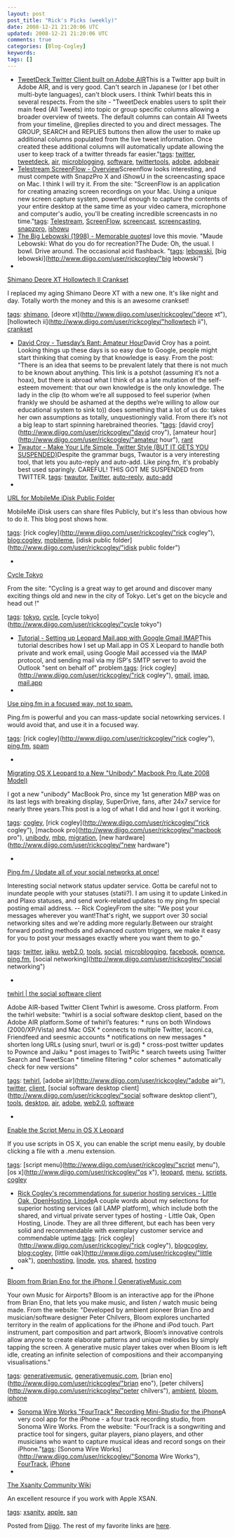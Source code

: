 ```yaml
---           
layout: post
post_title: "Rick's Picks (weekly)"
date: 2008-12-21 21:20:06 UTC
updated: 2008-12-21 21:20:06 UTC
comments: true
categories: [Blog-Cogley]
keywords: 
tags: []
---
```

 
- [TweetDeck Twitter Client built on Adobe AIR](http://www.tweetdeck.com/beta)This is a Twitter app built in Adobe AIR, and is very good. Can't search in Japanese (or I bet other multi-byte languages), can't block users. I think Twhirl beats this in several respects. From the site - "TweetDeck enables users to split their main feed (All Tweets) into topic or group specific columns allowing a broader overview of tweets. The default columns can contain All Tweets from your timeline, @replies directed to you and direct messages. The GROUP, SEARCH and REPLIES buttons then allow the user to make up additional columns populated from the live tweet information. Once created these additional columns will automatically update allowing the user to keep track of a twitter threads far easier."[tags](http://www.diigo.com/cloud/rickcogley): [twitter](http://www.diigo.com/user/rickcogley/twitter), [tweetdeck](http://www.diigo.com/user/rickcogley/tweetdeck), [air](http://www.diigo.com/user/rickcogley/air), [microblogging](http://www.diigo.com/user/rickcogley/microblogging), [software](http://www.diigo.com/user/rickcogley/software), [twittertools](http://www.diigo.com/user/rickcogley/twittertools), [adobe](http://www.diigo.com/user/rickcogley/adobe), [adobeair](http://www.diigo.com/user/rickcogley/adobeair)
- [Telestream ScreenFlow - Overview](http://www.telestream.net/screen-flow/overview.htm)Screenflow looks interesting, and must compete with SnapzPro X and iShowU in the screencasting space on Mac. I think I will try it. From the site: "ScreenFlow is an application for creating amazing screen recordings on your Mac. Using a unique new screen capture system, powerful enough to capture the contents of your entire desktop at the same time as your video camera, microphone and computer's audio, you'll be creating incredible screencasts in no time."[tags](http://www.diigo.com/cloud/rickcogley): [Telestream](http://www.diigo.com/user/rickcogley/Telestream), [ScreenFlow](http://www.diigo.com/user/rickcogley/ScreenFlow), [screencast](http://www.diigo.com/user/rickcogley/screencast), [screencasting](http://www.diigo.com/user/rickcogley/screencasting), [snapzpro](http://www.diigo.com/user/rickcogley/snapzpro), [ishowu](http://www.diigo.com/user/rickcogley/ishowu)
- [The Big Lebowski (1998) - Memorable quotes](http://www.imdb.com/title/tt0118715/quotes)I love this movie. "Maude Lebowski: What do you do for recreation?The Dude: Oh, the usual. I bowl. Drive around. The occasional acid flashback. "[tags](http://www.diigo.com/cloud/rickcogley): [lebowski](http://www.diigo.com/user/rickcogley/lebowski), [big lebowski](http://www.diigo.com/user/rickcogley/"big lebowski")
- 
[Shimano Deore XT Hollowtech II Crankset](http://bike.shimano.com/catalog/cycle/products/componentlanding.jsp?JSESSIONID=JMz4YjGLpWnJnHnLL4LcwNn60bJ4q8pySL9Zqg80Pvxh7NGtL1j1!48819598&FOLDER%3C%3Efolder_id=2534374302050390&ASSORTMENT%3C%3East_id=1408474395181674&bmUID=1229763448570)


I replaced my aging Shimano Deore XT with a new one. It's like night and day. Totally worth the money and this is an awesome crankset!


[tags](http://www.diigo.com/cloud/rickcogley): [shimano](http://www.diigo.com/user/rickcogley/shimano), [deore xt](http://www.diigo.com/user/rickcogley/"deore xt"), [hollowtech ii](http://www.diigo.com/user/rickcogley/"hollowtech ii"), [crankset](http://www.diigo.com/user/rickcogley/crankset)


- [David Croy - Tuesday’s Rant: Amateur Hour](http://davidcroy.wordpress.com/2008/12/16/tuesdays-rant-amateur-hour)David Croy has a point. Looking things up these days is so easy due to Google, people might start thinking that coming by that knowledge is easy. From the post: "There is an idea that seems to be prevalent lately that there is not much to be known about anything. This link is a potshot (assuming it’s not a hoax), but there is abroad what I think of as a late mutation of the self-esteem movement: that our own knowledge is the only knowledge. The lady in the clip (to whom we’re all supposed to feel superior (when frankly we should be ashamed at the depths we’re willing to allow our educational system to sink to)) does something that a lot of us do: takes her own assumptions as totally, unquestioningly valid. From there it’s not a big leap to start spinning harebrained theories. "[tags](http://www.diigo.com/cloud/rickcogley): [david croy](http://www.diigo.com/user/rickcogley/"david croy"), [amateur hour](http://www.diigo.com/user/rickcogley/"amateur hour"), [rant](http://www.diigo.com/user/rickcogley/rant)
- [Twautor - Make Your Life Simple, Twitter Style (BUT IT GETS YOU SUSPENDED)](http://www.twautor.com/index.php)Despite the grammar bugs, Twautor is a very interesting tool, that lets you auto-reply and auto-add. Like ping.fm, it's probably best used sparingly. CAREFUL! THIS GOT ME SUSPENDED from TWITTER. [tags](http://www.diigo.com/cloud/rickcogley): [twautor](http://www.diigo.com/user/rickcogley/twautor), [Twitter](http://www.diigo.com/user/rickcogley/Twitter), [auto-reply](http://www.diigo.com/user/rickcogley/auto-reply), [auto-add](http://www.diigo.com/user/rickcogley/auto-add)
- 
[URL for MobileMe iDisk Public Folder](http://rick.cogley.info/blog/?id=1457477907734353127)


MobileMe iDisk users can share files Publicly, but it's less than obvious how to do it. This blog post shows how. 


[tags](http://www.diigo.com/cloud/rickcogley): [rick cogley](http://www.diigo.com/user/rickcogley/"rick cogley"), [blog:cogley](http://www.diigo.com/user/rickcogley/blog:cogley), [mobileme](http://www.diigo.com/user/rickcogley/mobileme), [idisk public folder](http://www.diigo.com/user/rickcogley/"idisk public folder")


- 
[Cycle Tokyo](http://cycle-tokyo.cycling.jp)


From the site: "Cycling is a great way to get around and discover many exciting things old and new in the city of Tokyo. Let's get on the bicycle and head out !"


[tags](http://www.diigo.com/cloud/rickcogley): [tokyo](http://www.diigo.com/user/rickcogley/tokyo), [cycle](http://www.diigo.com/user/rickcogley/cycle), [cycle tokyo](http://www.diigo.com/user/rickcogley/"cycle tokyo")


- [Tutorial - Setting up Leopard Mail.app with Google Gmail IMAP](http://rick.cogley.info/blog/?id=4961479062255821102)This tutorial describes how I set up Mail.app in OS X Leopard to handle both private and work email, using Google Mail accessed via the IMAP protocol, and sending mail via my ISP's SMTP server to avoid the Outlook "sent on behalf of" problem.[tags](http://www.diigo.com/cloud/rickcogley): [rick cogley](http://www.diigo.com/user/rickcogley/"rick cogley"), [gmail](http://www.diigo.com/user/rickcogley/gmail), [imap](http://www.diigo.com/user/rickcogley/imap), [mail.app](http://www.diigo.com/user/rickcogley/mail.app)
- 
[Use ping.fm in a focused way, not to spam.](http://rick.cogley.info/blog/index.php?id=8650314764030234520)


Ping.fm is powerful and you can mass-update social netowrking services. I would avoid that, and use it in a focused way. 


[tags](http://www.diigo.com/cloud/rickcogley): [rick cogley](http://www.diigo.com/user/rickcogley/"rick cogley"), [ping.fm](http://www.diigo.com/user/rickcogley/ping.fm), [spam](http://www.diigo.com/user/rickcogley/spam)


- 
[Migrating OS X Leopard to a New "Unibody" Macbook Pro (Late 2008 Model)](http://rick.cogley.info/blog/index.php?id=4597919526419859130)


I got a new "unibody" MacBook Pro, since my 1st generation MBP was on its last legs with breaking display, SuperDrive, fans, after 24x7 service for nearly three years.This post is a log of what I did and how I got it working. 


[tags](http://www.diigo.com/cloud/rickcogley): [cogley](http://www.diigo.com/user/rickcogley/cogley), [rick cogley](http://www.diigo.com/user/rickcogley/"rick cogley"), [macbook pro](http://www.diigo.com/user/rickcogley/"macbook pro"), [unibody](http://www.diigo.com/user/rickcogley/unibody), [mbp](http://www.diigo.com/user/rickcogley/mbp), [migration](http://www.diigo.com/user/rickcogley/migration), [new hardware](http://www.diigo.com/user/rickcogley/"new hardware")


- 
[Ping.fm / Update all of your social networks at once!](http://ping.fm)


Interesting social network status updater service. Gotta be careful not to inundate people with your statuses (statii?). I am using it to update Linked.in and Plaxo statuses, and send work-related updates to my ping.fm special posting email address. -- Rick CogleyFrom the site: "We post your messages wherever you want!That's right, we support over 30 social networking sites and we're adding more regularly.Between our straight forward posting methods and advanced custom triggers, we make it easy for you to post your messages exactly where you want them to go."


[tags](http://www.diigo.com/cloud/rickcogley): [twitter](http://www.diigo.com/user/rickcogley/twitter), [jaiku](http://www.diigo.com/user/rickcogley/jaiku), [web2.0](http://www.diigo.com/user/rickcogley/web2.0), [tools](http://www.diigo.com/user/rickcogley/tools), [social](http://www.diigo.com/user/rickcogley/social), [microblogging](http://www.diigo.com/user/rickcogley/microblogging), [facebook](http://www.diigo.com/user/rickcogley/facebook), [pownce](http://www.diigo.com/user/rickcogley/pownce), [ping.fm](http://www.diigo.com/user/rickcogley/ping.fm), [social networking](http://www.diigo.com/user/rickcogley/"social networking")


- 
[twhirl | the social software client](http://www.twhirl.org)


Adobe AIR-based Twitter Client Twhirl is awesome. Cross platform. From the twhirl website: "twhirl is a social software desktop client, based on the Adobe AIR platform.Some of twhirl’s features:    * runs on both Windows (2000/XP/Vista) and Mac OSX    * connects to multiple Twitter, laconi.ca, Friendfeed and seesmic accounts    * notifications on new messages    * shorten long URLs (using snurl, twurl or is.gd)    * cross-post twitter updates to Pownce and Jaiku    * post images to TwitPic    * search tweets using Twitter Search and TweetScan    * timeline filtering    * color schemes    * automatically check for new versions"


[tags](http://www.diigo.com/cloud/rickcogley): [twhirl](http://www.diigo.com/user/rickcogley/twhirl), [adobe air](http://www.diigo.com/user/rickcogley/"adobe air"), [twitter](http://www.diigo.com/user/rickcogley/twitter), [client](http://www.diigo.com/user/rickcogley/client), [social software desktop client](http://www.diigo.com/user/rickcogley/"social software desktop client"), [tools](http://www.diigo.com/user/rickcogley/tools), [desktop](http://www.diigo.com/user/rickcogley/desktop), [air](http://www.diigo.com/user/rickcogley/air), [adobe](http://www.diigo.com/user/rickcogley/adobe), [web2.0](http://www.diigo.com/user/rickcogley/web2.0), [software](http://www.diigo.com/user/rickcogley/software)


- 
[Enable the Script Menu in OS X Leopard](http://rick.cogley.info/blog/index.php?id=425054543709618270)


If you use scripts in OS X, you can enable the script menu easily, by double clicking a file with a .menu extension. 


[tags](http://www.diigo.com/cloud/rickcogley): [script menu](http://www.diigo.com/user/rickcogley/"script menu"), [os x](http://www.diigo.com/user/rickcogley/"os x"), [leopard](http://www.diigo.com/user/rickcogley/leopard), [menu](http://www.diigo.com/user/rickcogley/menu), [scripts](http://www.diigo.com/user/rickcogley/scripts), [cogley](http://www.diigo.com/user/rickcogley/cogley)


- [Rick Cogley's recommendations for superior hosting services - Little Oak, OpenHosting, Linode](http://rick.cogley.info/blog/index.php?id=8694196521225219113)A couple words about my selections for superior hosting services (all LAMP platform), which include both the shared, and virtual private server types of hosting - Little Oak, Open Hosting, Linode. They are all three different, but each has been very solid and recommendable with exemplary customer service and commendable uptime.[tags](http://www.diigo.com/cloud/rickcogley): [rick cogley](http://www.diigo.com/user/rickcogley/"rick cogley"), [blogcogley](http://www.diigo.com/user/rickcogley/blogcogley), [blog:cogley](http://www.diigo.com/user/rickcogley/blog:cogley), [little oak](http://www.diigo.com/user/rickcogley/"little oak"), [openhosting](http://www.diigo.com/user/rickcogley/openhosting), [linode](http://www.diigo.com/user/rickcogley/linode), [vps](http://www.diigo.com/user/rickcogley/vps), [shared](http://www.diigo.com/user/rickcogley/shared), [hosting](http://www.diigo.com/user/rickcogley/hosting)
- 
[Bloom from Brian Eno for the iPhone | GenerativeMusic.com](http://www.generativemusic.com/bloom.html)


Your own Music for Airports? Bloom is an interactive app for the iPhone from Brian Eno, that lets you make music, and listen / watch music being made. From the website: "Developed by ambient pioneer Brian Eno and musician/software designer Peter Chilvers, Bloom explores uncharted territory in the realm of applications for the iPhone and iPod touch. Part instrument, part composition and part artwork, Bloom’s innovative controls allow anyone to create elaborate patterns and unique melodies by simply tapping the screen. A generative music player takes over when Bloom is left idle, creating an infinite selection of compositions and their accompanying visualisations."


[tags](http://www.diigo.com/cloud/rickcogley): [generativemusic](http://www.diigo.com/user/rickcogley/generativemusic), [generativemusic.com](http://www.diigo.com/user/rickcogley/generativemusic.com), [brian eno](http://www.diigo.com/user/rickcogley/"brian eno"), [peter chilvers](http://www.diigo.com/user/rickcogley/"peter chilvers"), [ambient](http://www.diigo.com/user/rickcogley/ambient), [bloom](http://www.diigo.com/user/rickcogley/bloom), [iphone](http://www.diigo.com/user/rickcogley/iphone)


- [Sonoma Wire Works "FourTrack" Recording Mini-Studio for the iPhone](http://www.sonomawireworks.com/iphone/fourtrack)A very cool app for the iPhone - a four track recording studio, from Sonoma Wire Works. From the website: "FourTrack is a songwriting and practice tool for singers, guitar players, piano players, and other musicians who want to capture musical ideas and record songs on their iPhone."[tags](http://www.diigo.com/cloud/rickcogley): [Sonoma Wire Works](http://www.diigo.com/user/rickcogley/"Sonoma Wire Works"), [FourTrack](http://www.diigo.com/user/rickcogley/FourTrack), [iPhone](http://www.diigo.com/user/rickcogley/iPhone)
- 
[The Xsanity Community Wiki](http://wiki.xsanity.com/groups/xsanitywiki)


An excellent resource if you work with Apple XSAN. 


[tags](http://www.diigo.com/cloud/rickcogley): [xsanity](http://www.diigo.com/user/rickcogley/xsanity), [apple](http://www.diigo.com/user/rickcogley/apple), [san](http://www.diigo.com/user/rickcogley/san)


Posted from [Diigo](http://www.diigo.com). The rest of my favorite links are [here](http://www.diigo.com/user/rickcogley).